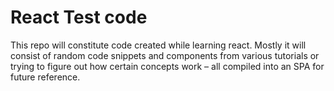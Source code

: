 # React Test code

This repo will constitute code created while learning react. 
Mostly it will consist of random code snippets and components from various tutorials or trying to figure out how certain concepts work – all compiled into an SPA for future reference.
